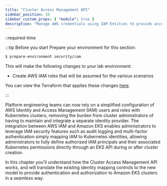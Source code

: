 ```yaml
---
title: "Cluster Access Management API"
sidebar_position: 10
sidebar_custom_props: { "module": true }
description: "Manage AWS credentials using IAM Entities to provide access to Amazon Elastic Kubernetes Service for users and groups."
---
```


\::required-time

:::tip Before you start
Prepare your environment for this section:

```bash timeout=300 wait=30
$ prepare-environment security/cam
```

This will make the following changes to your lab environment:

- Create AWS IAM roles that will be assumed for the various scenarios

You can view the Terraform that applies these changes [here](https://github.com/VAR::MANIFESTS_OWNER/VAR::MANIFESTS_REPOSITORY/tree/VAR::MANIFESTS_REF/manifests/modules/security/cam/.workshop/terraform).

:::

Platform engineering teams can now rely on a simplified configuration of AWS Identity and Access Management (IAM) users and roles with Kubernetes clusters, removing the burden from cluster administrators of having to maintain and integrate a separate identity provider. The integration between AWS IAM and Amazon EKS enables administrators to leverage IAM security features such as audit logging and multi-factor authentication simply mapping IAM to Kubernetes identities, allowing administrators to fully define authorized IAM principals and their associated Kubernetes permissions directly through an EKS API during or after cluster creation.

In this chapter you'll understand how the Cluster Access Management API works, and will translate the existing identity mapping controls to the new model to provide authentication and authorization to Amazon EKS clusters in a seamless way.
